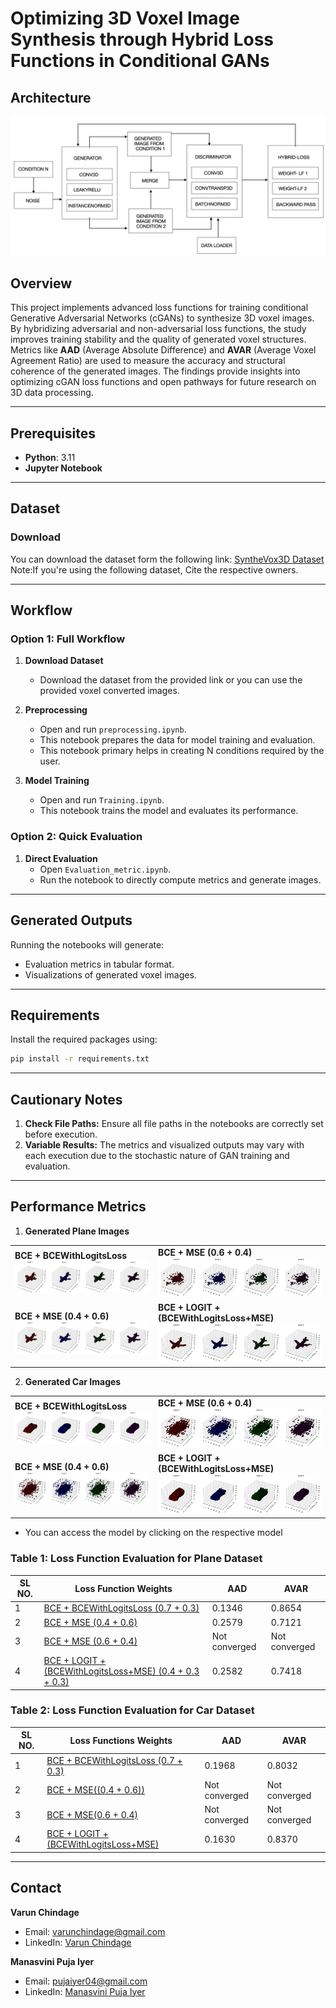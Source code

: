 # Optimizing 3D Voxel Image Synthesis through Hybrid Loss Functions in Conditional GANs
## Architecture 
![Architectue](Images/MAIN_ARCH_DIAGRAM.png)


## Overview
This project implements advanced loss functions for training conditional Generative Adversarial Networks (cGANs) to synthesize 3D voxel images. By hybridizing adversarial and non-adversarial loss functions, the study improves training stability and the quality of generated voxel structures. Metrics like **AAD** (Average Absolute Difference) and **AVAR** (Average Voxel Agreement Ratio) are used to measure the accuracy and structural coherence of the generated images. The findings provide insights into optimizing cGAN loss functions and open pathways for future research on 3D data processing.

---

## Prerequisites
- **Python**: 3.11
- **Jupyter Notebook**

---

## Dataset
### Download
You can download the dataset form the following link: [SyntheVox3D Dataset](https://www.kaggle.com/datasets/hche8927/synthevox3d) 
Note:If you're using the following dataset, Cite the respective owners.

---

## Workflow

### Option 1: Full Workflow
1. **Download Dataset**  
   - Download the dataset from the provided link or you can use the provided voxel converted images.

2. **Preprocessing**  
   - Open and run `preprocessing.ipynb`.  
   - This notebook prepares the data for model training and evaluation.
   - This notebook primary helps in creating N conditions required by the user.

3. **Model Training**  
   - Open and run `Training.ipynb`.  
   - This notebook trains the model and evaluates its performance.

### Option 2: Quick Evaluation
1. **Direct Evaluation**  
   - Open `Evaluation_metric.ipynb`.  
   - Run the notebook to directly compute metrics and generate images.

---

## Generated Outputs
Running the notebooks will generate:
- Evaluation metrics in tabular format.
- Visualizations of generated voxel images.

---

## Requirements
Install the required packages using:
```bash
pip install -r requirements.txt
```

---

## Cautionary Notes
1. **Check File Paths:** Ensure all file paths in the notebooks are correctly set before execution.
2. **Variable Results:** The metrics and visualized outputs may vary with each execution due to the stochastic nature of GAN training and evaluation.

---

## Performance Metrics

   1. <strong>Generated Plane Images</strong>
   <table>
     <tr>
       <td><strong>BCE + BCEWithLogitsLoss</strong><br /><img src="Images\Plane\BCE_BceLL_model_state_400.jpg"/></td>
       <td><strong>BCE + MSE (0.6 + 0.4)</strong><br /><img src="Images\Plane\CustomHybridLossBM_model_state_dict_400.jpg" /></td>
     </tr>
     <tr>
       <td><strong>BCE + MSE (0.4 + 0.6)</strong><br /><img src="Images\Plane\CustomHybridLossMB_model_state_dict_400.jpg"  /></td>
       <td><strong>BCE + LOGIT + (BCEWithLogitsLoss+MSE)</strong><br /><img src="Images\Plane\Triple_Loss_model_state_dict_400.jpg" /></td>
     </tr>
   </table>

   2. <strong> Generated Car Images</strong>
   <table>
   <tr>
      <td><strong>BCE + BCEWithLogitsLoss</strong><br /><img src="Images\Car\BCE_BceLL_model_state_400.png"/></td>
      <td><strong>BCE + MSE (0.6 + 0.4)</strong><br /><img src="Images\Car\CustomHybridLossBM_model_state_dict_400.png"  /></td>
   </tr>
   <tr>
      <td><strong>BCE + MSE (0.4 + 0.6)</strong><br /><img src="Images\Car\CustomHybridLossMB_model_state_dict_400.png"  /></td>
      <td><strong>BCE + LOGIT + (BCEWithLogitsLoss+MSE)</strong><br /><img src="Images\Car\Triple_Loss_model_state_dict_400.png" /></td>
   </tr>
   </table>



- <p>You can access the model by clicking on the respective model</p>
### Table 1: Loss Function Evaluation for Plane Dataset
   
| SL NO. | Loss Function Weights                   | AAD    | AVAR   |
|--------|-----------------------------------------|--------|--------|
| 1      | [BCE + BCEWithLogitsLoss (0.7 + 0.3)](Models/Plane/BCE_BLL_model_state_dict_400.pth)     | 0.1346 | 0.8654 |
| 2      | [BCE + MSE (0.4 + 0.6)](Models/Plane/CustomHybridLossMB_model_state_dict_400.pth)                | 0.2579 | 0.7121 |
| 3      | [BCE + MSE (0.6 + 0.4)](Models/Plane/CustomHybridLossBM_model_state_dict_400.pth)                   | Not converged | Not converged |
| 4      | [BCE + LOGIT + (BCEWithLogitsLoss+MSE) (0.4 + 0.3 + 0.3) ](Models/Plane/Triple_Loss_model_state_dict_400.pth)  | 0.2582 | 0.7418 |

### Table 2: Loss Function Evaluation for Car Dataset
| SL NO. | Loss Functions Weights                  | AAD    | AVAR   |
|--------|-----------------------------------------|--------|--------|
| 1      | [BCE + BCEWithLogitsLoss (0.7 + 0.3)](Models/Car/BCE_BLL_model_state_dict_400.pth)     | 0.1968 | 0.8032 |
| 2      | [BCE + MSE((0.4 + 0.6))](Models/Car/CustomHybridLossMB_model_state_dict_400.pth)                   | Not converged | Not converged |
| 3      | [BCE + MSE(0.6 + 0.4)](Models/Car/CustomHybridLossBM_model_state_dict_400.pth)                   | Not converged | Not converged |
| 4      | [BCE + LOGIT + (BCEWithLogitsLoss+MSE) ](Models/Car/Triple_Loss_model_state_dict_400.pth) | 0.1630 | 0.8370 |


---

## Contact

**Varun Chindage**  
- Email: [varunchindage@gmail.com](mailto:varunchindage@gmail.com)  
- LinkedIn: [Varun Chindage](https://www.linkedin.com/in/varunchindage)

**Manasvini Puja Iyer**  
- Email: [pujaiyer04@gmail.com](mailto:pujaiyer04@gmail.com)  
- LinkedIn: [Manasvini Puja Iyer](https://www.linkedin.com/in/manasvini-puja-iyer-97aa40231)
